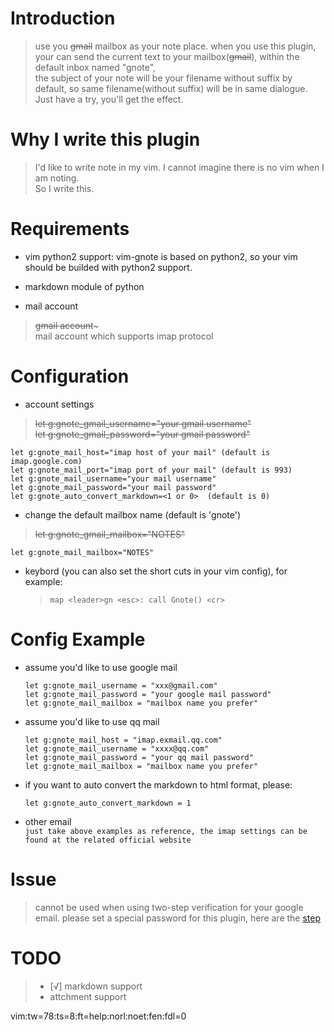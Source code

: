 Introduction
==============
>   use you ~~gmail~~ mailbox as your note place.
>   when you use this plugin, your can send the current text to your mailbox(~~gmail~~), within the default inbox named "gnote",    
the subject of your note will be your filename without suffix by default, so same filename(without suffix) will be in same dialogue. Just have a try, you'll get the effect.

Why I write this plugin
=======================
> I'd like to write note in my vim. I cannot imagine there is no vim when I am noting.  
> So I write this.
  
Requirements
===============
* vim python2 support: vim-gnote is based on python2, so your vim should be builded with python2 support.
* markdown module of python 

* mail account  
> ~~gmail account~~~   
> mail account which supports imap protocol  
  
Configuration
===============
* account settings  
> ~~let g:gnote_gmail_username="your gmail username"~~  
> ~~let g:gnote_gmail_password="your gmail password"~~  
  ```
  let g:gnote_mail_host="imap host of your mail" (default is imap.google.com)
  let g:gnote_mail_port="imap port of your mail" (default is 993)
  let g:gnote_mail_username="your mail username"
  let g:gnote_mail_password="your mail password"
  let g:gnote_auto_convert_markdown=<1 or 0>  (default is 0)
  ```
  
* change the default mailbox name (default is 'gnote')
>   ~~let g:gnote_gmail_mailbox="NOTES"~~  
  ```
  let g:gnote_mail_mailbox="NOTES"
  ```
  
* keybord (you can also set the short cuts in your vim config), for example:
  > ```
  > map <leader>gn <esc>: call Gnote() <cr>
  > ```

Config Example
==============
* assume you'd like to use google  mail
  ```
  let g:gnote_mail_username = "xxx@gmail.com"
  let g:gnote_mail_password = "your google mail password"
  let g:gnote_mail_mailbox = "mailbox name you prefer"
  ```
  
* assume you'd like to use qq mail
  ```
  let g:gnote_mail_host = "imap.exmail.qq.com"
  let g:gnote_mail_username = "xxxx@qq.com"
  let g:gnote_mail_password = "your qq mail password"
  let g:gnote_mail_mailbox = "mailbox name you prefer"
  ```

* if you want to auto convert the markdown to html format, please:
  ```
  let g:gnote_auto_convert_markdown = 1
  ```
  
* other email  
  ```just take above examples as reference, the imap settings can be found at the related official website```


Issue
=======
> cannot be used when using two-step verification for your google email.
> please set a special password for this plugin, here are the [step](https://support.google.com/accounts/answer/185833)

TODO
=======
> * [√] markdown support
> * attchment support


vim:tw=78:ts=8:ft=help:norl:noet:fen:fdl=0

